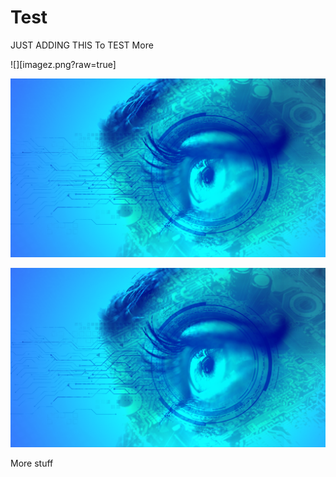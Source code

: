 # Test


JUST ADDING THIS To TEST More




![][imagez.png?raw=true]

![](./imagez.png)

<img src="stuff/image-analysis.png">

More stuff
